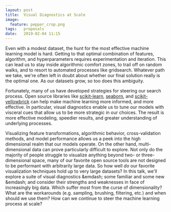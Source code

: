 ```yaml
---
layout: post
title:  Visual Diagnostics at Scale
image:
  feature: pepper_crop.png
tags:   proposals
date:   2019-02-04 11:15
---
```


Even with a modest dataset, the hunt for the most effective machine learning model is hard. Getting to that optimal combination of features, algorithm, and hyperparameters requires  experimentation and iteration. This can lead us to stay inside algorithmic comfort zones, to trail off on random walks, and to resort to automated processes like gridsearch. Whatever path we take, we're often left in doubt about whether our final solution really is the optimal one. As our datasets grow, so too does this ambiguity.

Fortunately, many of us have developed strategies for steering our search process. Open source libraries like [scikit-learn](https://scikit-learn.org/stable/), [seaborn](https://seaborn.pydata.org/), and [scikit-yellowbrick](https://www.scikit-yb.org/en/latest/) can help make machine learning more informed, and more effective. In particular, visual diagnostics enable us to tune our models with visceral cues that allow us to be more strategic in our choices. The result is more effective modeling, speedier results, and greater understanding of underlying processes.

Visualizing feature transformations, algorithmic behavior, cross-validation methods, and model performance allows us a peek into the high dimensional realm that our models operate. On the other hand, multi-dimensional data can prove particularly difficult to explore. Not only do the majority of people struggle to visualize anything beyond two- or three-dimensional space, many of our favorite open source tools are not designed to be performant with arbitrarily large data. So how well *do* our favorite visualization techniques hold up to very large datasets? In this talk, we'll explore a suite of visual diagnostics &emdash; some familiar and some new &emdash; and consider their strengths and weaknesses in face of increasingly big data. Which suffer most from the curse of dimensionality? What are the workarounds (e.g. sampling, brushing, filtering, etc.) and when should we use them? How can we continue to steer the machine learning process at scale?
